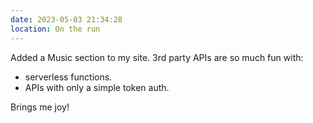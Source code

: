 ```yaml
---
date: 2023-05-03 21:34:28
location: On the run
---
```

Added a Music section to my site. 3rd party APIs are so much fun with:

* serverless functions.
* APIs with only a simple token auth.

Brings me joy!

